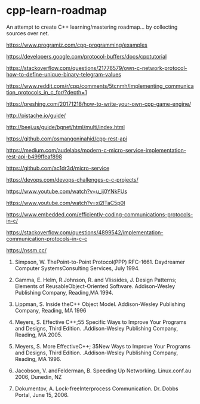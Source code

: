 # cpp-learn-roadmap
An attempt to create C++ learning/mastering roadmap... by collecting sources over net.

https://www.programiz.com/cpp-programming/examples

https://developers.google.com/protocol-buffers/docs/cpptutorial

https://stackoverflow.com/questions/21776579/own-c-network-protocol-how-to-define-unique-binary-telegram-values


https://www.reddit.com/r/cpp/comments/5tcnmh/implementing_communication_protocols_in_c_for/?depth=1


https://preshing.com/20171218/how-to-write-your-own-cpp-game-engine/

http://pistache.io/guide/

http://beej.us/guide/bgnet/html/multi/index.html

https://github.com/osmangoninahid/cpp-rest-api

https://medium.com/audelabs/modern-c-micro-service-implementation-rest-api-b499ffeaf898

https://github.com/ac1dr3d/micro-service

https://devops.com/devops-challenges-c-c-projects/



https://www.youtube.com/watch?v=u_ij0YNkFUs

https://www.youtube.com/watch?v=xi2lTaC5p0I

https://www.embedded.com/efficiently-coding-communications-protocols-in-c/

https://stackoverflow.com/questions/4899542/implementation-communication-protocols-in-c-c

https://nssm.cc/

1) Simpson, W. ThePoint-to-Point Protocol(PPP) RFC-1661. Daydreamer Computer SystemsConsulting Services, July 1994.

2) Gamma, E. Helm, R.Johnson, R. and Vlissides, J. Design Patterns; Elements of ReusableObject-Oriented Software. Addison-Wesley Publishing Company, Reading,MA 1994.

3) Lippman, S. Inside theC++ Object Model. Addison-Wesley Publishing Company, Reading, MA 1996

4) Meyers, S. Effective C++;55 Specific Ways to Improve Your Programs and Designs, Third Edition. .Addison-Wesley Publishing Company, Reading, MA 2005.

5) Meyers, S. More EffectiveC++; 35New Ways to Improve Your Programs and Designs, Third Edition. .Addison-Wesley Publishing Company, Reading, MA 1996.

6) Jacobson, V. andFelderman, B. Speeding Up Networking. Linux.conf.au 2006, Dunedin, NZ

7) Dokumentov, A. Lock-freeInterprocess Communication. Dr. Dobbs Portal, June 15, 2006.
